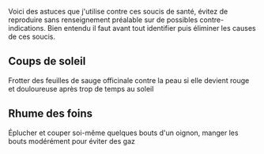 Voici des astuces que j'utilise contre ces soucis de santé, évitez de reproduire sans renseignement préalable sur de possibles contre-indications.
Bien entendu il faut avant tout identifier puis éliminer les causes de ces soucis.

## Coups de soleil
Frotter des feuilles de sauge officinale contre la peau si elle devient rouge et douloureuse après trop de temps au soleil

## Rhume des foins
Éplucher et couper soi-même quelques bouts d'un oignon, manger les bouts modérément pour éviter des gaz
